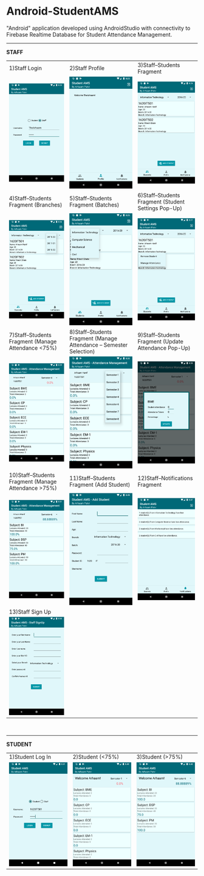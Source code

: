 # Android-StudentAMS
"Android" application developed using AndroidStudio with connectivity to Firebase Realtime Database for Student Attendance Management.
<br>

---
**STAFF**
<br>
<table>
  <!--ROW 1-->
  <tr>  
    <td>1)Staff Login</td>
    <td>2)Staff Profile</td>
    <td>3)Staff–Students Fragment</td>
  </tr>
  <tr>
    <td><img src="screenshots/StaffLogInPage.png" width="200"></td>
    <td><img src="screenshots/StaffProfile.png" width="200"></td>
    <td><img src="screenshots/StaffStudents.png" width="200"></td>
  </tr>
  <!--ROW 2-->
  <tr>  
    <td>4)Staff–Students Fragment (Branches)</td>
    <td>5)Staff–Students Fragment (Batches)</td>
    <td>6)Staff–Students Fragment (Student Settings Pop-Up)</td>
  </tr>
  <tr>
    <td><img src="screenshots/StaffStudentBatches.png" width="200"></td>
    <td><img src="screenshots/StaffStudentBranches.png" width="200"></td>
    <td><img src="screenshots/StaffStudentPopUp.png" width="200"></td>
  </tr>
  <!--ROW 3-->
  <tr>  
    <td>7)Staff–Students Fragment (Manage Attendance <75%)</td>
    <td>8)Staff–Students Fragment (Manage Attendance – Semester Selection)</td>
    <td>9)Staff–Students Fragment (Update Attendance Pop-Up)</td>
  </tr>
  <tr> 
    <td><img src="screenshots/StaffStudentManagement.png" width="200"></td>
    <td><img src="screenshots/StaffStudentManagementSemester.png" width="200"></td>
    <td><img src="screenshots/StaffStudentManagementAttendance.png" width="200"></td>
  </tr>
  <!--ROW 4-->
  <tr>  
    <td>10)Staff–Students Fragment (Manage Attendance >75%)</td>
    <td>11)Staff–Students Fragment (Add Student)</td>
    <td>12)Staff–Notifications Fragment</td>
  </tr>
  <tr> 
    <td><img src="screenshots/StaffStudentManagement75.png" width="200"></td>
    <td><img src="screenshots/StaffStudentAdd.png" width="200"></td>
    <td><img src="screenshots/StaffNotifications.png" width="200"></td>
  </tr>
  <!--ROW 5-->
  <tr>  
    <td>13)Staff Sign Up</td>
  </tr>
  <tr> 
    <td><img src="screenshots/StaffSignUp.png" width="200"></td>
  </tr>
</table>
<br>

---
**STUDENT**
<br>
<table>
  <!--ROW 1-->
  <tr>  
    <td>1)Student Log In</td>
    <td>2)Student (<75%)</td>
    <td>3)Student (>75%)</td>
  </tr>
  <tr> 
    <td><img src="screenshots/StudentLogInPage.png" width="200"></td>
    <td><img src="screenshots/StudentAttendanceRed.png" width="200"></td>
    <td><img src="screenshots/StudentAttendanceGreen.png" width="200"></td>
  </tr>
</table>
